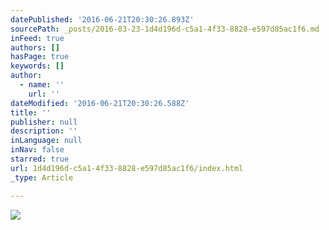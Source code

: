 ```yaml
---
datePublished: '2016-06-21T20:30:26.893Z'
sourcePath: _posts/2016-03-23-1d4d196d-c5a1-4f33-8828-e597d85ac1f6.md
inFeed: true
authors: []
hasPage: true
keywords: []
author:
  - name: ''
    url: ''
dateModified: '2016-06-21T20:30:26.588Z'
title: ''
publisher: null
description: ''
inLanguage: null
inNav: false
starred: true
url: 1d4d196d-c5a1-4f33-8828-e597d85ac1f6/index.html
_type: Article

---
```

![](https://s3-us-west-2.amazonaws.com/the-grid-img/p/ffab39d5fcdc24dc11531dd417398d19ac0f8151.png)
